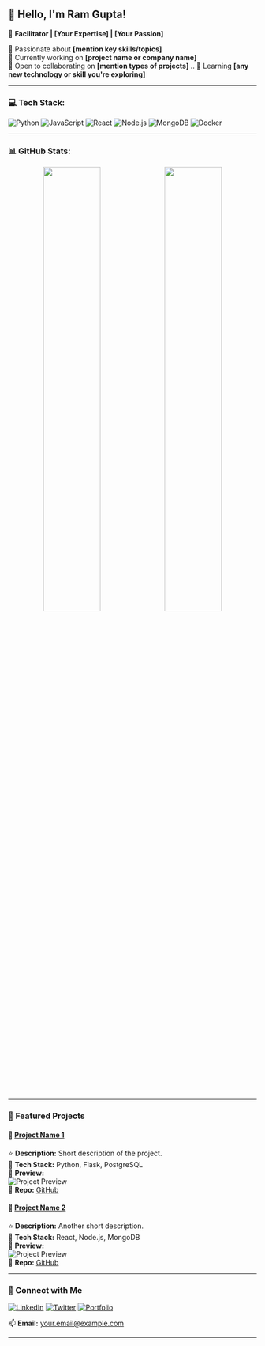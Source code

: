 ## 👋 Hello, I'm Ram Gupta!
🚀 **Facilitator | [Your Expertise] | [Your Passion]**

🔹 Passionate about **[mention key skills/topics]**  
🔹 Currently working on **[project name or company name]**  
🔹 Open to collaborating on **[mention types of projects]**  ..
🔹 Learning **[any new technology or skill you're exploring]**  

---

### 💻 Tech Stack:
![Python](https://img.shields.io/badge/Python-3776AB?style=for-the-badge&logo=python&logoColor=white)
![JavaScript](https://img.shields.io/badge/JavaScript-F7DF1E?style=for-the-badge&logo=javascript&logoColor=black)
![React](https://img.shields.io/badge/React-61DAFB?style=for-the-badge&logo=react&logoColor=black)
![Node.js](https://img.shields.io/badge/Node.js-339933?style=for-the-badge&logo=node.js&logoColor=white)
![MongoDB](https://img.shields.io/badge/MongoDB-4EA94B?style=for-the-badge&logo=mongodb&logoColor=white)
![Docker](https://img.shields.io/badge/Docker-2496ED?style=for-the-badge&logo=docker&logoColor=white)

---

### 📊 GitHub Stats:
<p align="center">
  <img width="48%" src="https://github-readme-stats.vercel.app/api?username=yourusername&show_icons=true&theme=tokyonight" />
  <img width="48%" src="https://github-readme-streak-stats.herokuapp.com/?user=yourusername&theme=tokyonight" />
</p>

---

### 🚀 Featured Projects
#### 📌 [Project Name 1](https://github.com/yourusername/project1)
⭐ **Description:** Short description of the project.  
🔧 **Tech Stack:** Python, Flask, PostgreSQL  
📸 **Preview:**  
![Project Preview](https://via.placeholder.com/600x300)  
📂 **Repo:** [GitHub](https://github.com/yourusername/project1)  

#### 📌 [Project Name 2](https://github.com/yourusername/project2)
⭐ **Description:** Another short description.  
🔧 **Tech Stack:** React, Node.js, MongoDB  
📸 **Preview:**  
![Project Preview](https://via.placeholder.com/600x300)  
📂 **Repo:** [GitHub](https://github.com/yourusername/project2)  

---

### 📢 Connect with Me
[![LinkedIn](https://img.shields.io/badge/LinkedIn-0A66C2?style=for-the-badge&logo=linkedin&logoColor=white)](https://linkedin.com/in/yourusername)
[![Twitter](https://img.shields.io/badge/Twitter-1DA1F2?style=for-the-badge&logo=twitter&logoColor=white)](https://twitter.com/yourusername)
[![Portfolio](https://img.shields.io/badge/Portfolio-ff5722?style=for-the-badge&logo=google-chrome&logoColor=white)](https://yourportfolio.com)

📫 **Email:** your.email@example.com  

---

###
